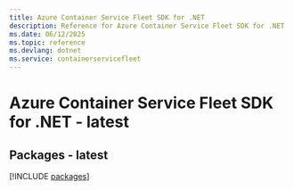 ```yaml
---
title: Azure Container Service Fleet SDK for .NET
description: Reference for Azure Container Service Fleet SDK for .NET
ms.date: 06/12/2025
ms.topic: reference
ms.devlang: dotnet
ms.service: containerservicefleet
---
```

# Azure Container Service Fleet SDK for .NET - latest
## Packages - latest
[!INCLUDE [packages](container-service-fleet-index.md)]